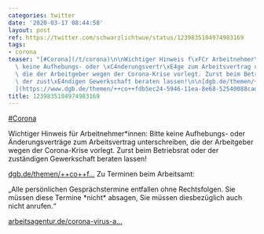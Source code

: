 ```yaml
---
categories: twitter
date: '2020-03-17 08:44:58'
layout: post
ref: https://twitter.com/schwarzlichtwue/status/1239835104974983169
tags:
- corona
teaser: "[#Corona](/t/corona)\n\nWichtiger Hinweis f\xFCr Arbeitnehmer\\*innen: Bitte\
  \ keine Aufhebungs- oder \xC4nderungsvertr\xE4ge zum Arbeitsvertrag unterschreiben,\
  \ die der Arbeitgeber wegen der Corona-Krise vorlegt. Zurst beim Betriebsrat oder\
  \ der zust\xE4ndigen Gewerkschaft beraten lassen!\n\n[dgb.de/themen/++co++f\u2026\
  ](https://www.dgb.de/themen/++co++fdb5ec24-5946-11ea-8e68-52540088cada#hinweiszu)"
title: 1239835104974983169
---
```

[#Corona](/t/corona)

Wichtiger Hinweis für Arbeitnehmer\*innen: Bitte keine Aufhebungs- oder Änderungsverträge zum Arbeitsvertrag unterschreiben, die der Arbeitgeber wegen der Corona-Krise vorlegt. Zurst beim Betriebsrat oder der zuständigen Gewerkschaft beraten lassen!

[dgb.de/themen/++co++f…](https://www.dgb.de/themen/++co++fdb5ec24-5946-11ea-8e68-52540088cada#hinweiszu)
Zu Terminen beim Arbeitsamt:

„Alle persönlichen Gesprächstermine entfallen ohne Rechtsfolgen. Sie müssen diese Termine \*nicht\* absagen, Sie müssen diesbezüglich auch nicht anrufen.“



[arbeitsagentur.de/corona-virus-a…](https://www.arbeitsagentur.de/corona-virus-aktuelle-informationen)